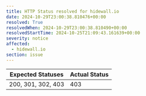 ```yaml
---
title: HTTP Status resolved for hidewall.io
date: 2024-10-29T23:00:38.810476+00:00
resolved: True
resolvedWhen: 2024-10-29T23:00:38.810490+00:00
resolvedStartTime: 2024-10-25T21:09:43.161639+00:00
severity: notice
affected:
  - hidewall.io
section: issue
---
```


| Expected Statuses | Actual Status  |
|-------------------|----------------|
| 200, 301, 302, 403 | 403 |
